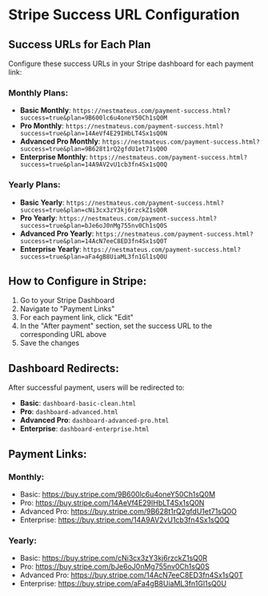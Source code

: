 # Stripe Success URL Configuration

## Success URLs for Each Plan

Configure these success URLs in your Stripe dashboard for each payment link:

### Monthly Plans:
- **Basic Monthly**: `https://nestmateus.com/payment-success.html?success=true&plan=9B600lc6u4oneY50Ch1sQ0M`
- **Pro Monthly**: `https://nestmateus.com/payment-success.html?success=true&plan=14AeVf4E29IHbLT4Sx1sQ0N`
- **Advanced Pro Monthly**: `https://nestmateus.com/payment-success.html?success=true&plan=9B628t1rQ2gfdU1et71sQ0O`
- **Enterprise Monthly**: `https://nestmateus.com/payment-success.html?success=true&plan=14A9AV2vU1cb3fn4Sx1sQ0Q`

### Yearly Plans:
- **Basic Yearly**: `https://nestmateus.com/payment-success.html?success=true&plan=cNi3cx3zY3kj6rzckZ1sQ0R`
- **Pro Yearly**: `https://nestmateus.com/payment-success.html?success=true&plan=bJe6oJ0nMg755nv0Ch1sQ0S`
- **Advanced Pro Yearly**: `https://nestmateus.com/payment-success.html?success=true&plan=14AcN7eeC8ED3fn4Sx1sQ0T`
- **Enterprise Yearly**: `https://nestmateus.com/payment-success.html?success=true&plan=aFa4gB8UiaML3fn1Gl1sQ0U`

## How to Configure in Stripe:

1. Go to your Stripe Dashboard
2. Navigate to "Payment Links"
3. For each payment link, click "Edit"
4. In the "After payment" section, set the success URL to the corresponding URL above
5. Save the changes

## Dashboard Redirects:

After successful payment, users will be redirected to:
- **Basic**: `dashboard-basic-clean.html`
- **Pro**: `dashboard-advanced.html`
- **Advanced Pro**: `dashboard-advanced-pro.html`
- **Enterprise**: `dashboard-enterprise.html`

## Payment Links:

### Monthly:
- Basic: https://buy.stripe.com/9B600lc6u4oneY50Ch1sQ0M
- Pro: https://buy.stripe.com/14AeVf4E29IHbLT4Sx1sQ0N
- Advanced Pro: https://buy.stripe.com/9B628t1rQ2gfdU1et71sQ0O
- Enterprise: https://buy.stripe.com/14A9AV2vU1cb3fn4Sx1sQ0Q

### Yearly:
- Basic: https://buy.stripe.com/cNi3cx3zY3kj6rzckZ1sQ0R
- Pro: https://buy.stripe.com/bJe6oJ0nMg755nv0Ch1sQ0S
- Advanced Pro: https://buy.stripe.com/14AcN7eeC8ED3fn4Sx1sQ0T
- Enterprise: https://buy.stripe.com/aFa4gB8UiaML3fn1Gl1sQ0U
